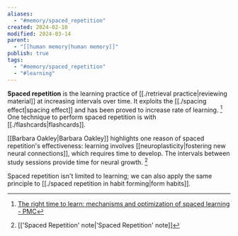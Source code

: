 ```yaml
---
aliases:
  - "#memory/spaced_repetition"
created: 2024-02-10
modified: 2024-03-14
parent:
  - "[[human memory|human memory]]"
publish: true
tags:
  - "#memory/spaced_repetition"
  - "#learning"
---
```

**Spaced repetition** is the learning practice of [[./retrieval practice|reviewing material]] at increasing intervals over time. It exploits the [[./spacing effect|spacing effect]] and has been proved to increase rate of learning. [^1] One technique to perform spaced repetition is with [[./flashcards|flashcards]].

[[Barbara Oakley|Barbara Oakley]] highlights one reason of spaced repetition's effectiveness: learning involves [[neuroplasticity|fostering new neural connections]], which requires time to develop. The intervals between study sessions provide time for neural growth. [^2]

Spaced repetition isn't limited to learning; we can also apply the same principle to [[./spaced repetition in habit forming|form habits]].

[^1]: [The right time to learn: mechanisms and optimization of spaced learning - PMC](https://www.ncbi.nlm.nih.gov/pmc/articles/PMC5126970/)
[^2]: [['Spaced Repetition' note|'Spaced Repetition' note]]